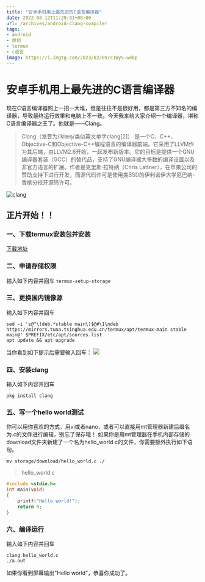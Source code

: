 ```yaml
---
title: "安卓手机用上最先进的C语言编译器"
date: 2022-08-12T11:29:31+08:00
url: /archives/android-clang-compiler
tags: 
- android
- 原创
- termux
- c语言
image: https://i.imgtg.com/2023/02/09/c1WyS.webp
---
```

# 安卓手机用上最先进的C语言编译器
现在C语言编译器网上一招一大堆，但是往往不是很好用，都是第三方不知名的编译器，导致最终运行效果和电脑上不一致。今天我来给大家介绍一个编译器，堪称C语言编译器之王了。他就是——Clang。
> Clang（发音为/ˈklæŋ/类似英文单字clang[2]） 是一个C、C++、Objective-C和Objective-C++编程语言的编译器前端。它采用了LLVM作为其后端，由LLVM2.6开始，一起发布新版本。它的目标是提供一个GNU编译器套装（GCC）的替代品，支持了GNU编译器大多数的编译设置以及非官方语言的扩展。作者是克里斯·拉特纳（Chris Lattner），在苹果公司的赞助支持下进行开发，而源代码许可是使用类BSD的伊利诺伊大学厄巴纳-香槟分校开源码许可。

![clang](https://img.gejiba.com/images/bd47e082f63aaf3872ad8daefd045e36.png)
## 正片开始！！
### 一、下载termux安装包并安装
[下载地址](https://mirrors.tuna.tsinghua.edu.cn/fdroid/repo/com.termux_118.apk)
### 二、申请存储权限
输入如下内容并回车
```termux-setup-storage```
### 三、更换国内镜像源
输入如下内容并回车
```
sed -i 's@^\(deb.*stable main\)$@#\1\ndeb https://mirrors.tuna.tsinghua.edu.cn/termux/apt/termux-main stable main@' $PREFIX/etc/apt/sources.list
apt update && apt upgrade
```
当你看到如下提示后需要输入回车：
![](https://img.gejiba.com/images/386cfc10759559b63f617bfb2194572e.jpg)
### 四、安装clang
输入如下内容并回车
```
pkg install clang
```
### 五、写一个hello world测试
你可以用你喜欢的方式，用vi或者nano，或者可以直接用mt管理器新建后缀名为.c的文件进行编辑，别忘了保存哦！
如果你是用mt管理器在手机内部存储的download文件夹新建了一个名为hello_world.c的文件，你需要额外执行如下语句。 
```shell
mv storage/download/hello_world.c ./
```

> hello_world.c
```c
#include <stdio.h>
int main(void)
{
    printf("Hello world!");
    return 0;
}
```
### 六、编译运行
输入如下内容并回车
```
clang hello_world.c 
./a.out
```
如果你看到屏幕输出"Hello world"，恭喜你成功了。
